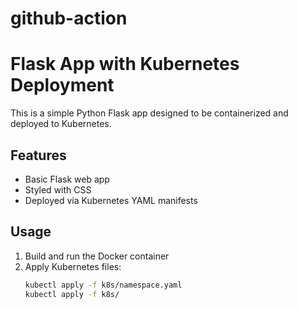 # github-action
# Flask App with Kubernetes Deployment

This is a simple Python Flask app designed to be containerized and deployed to Kubernetes.

## Features

- Basic Flask web app
- Styled with CSS
- Deployed via Kubernetes YAML manifests

## Usage

1. Build and run the Docker container
2. Apply Kubernetes files:
   ```bash
   kubectl apply -f k8s/namespace.yaml
   kubectl apply -f k8s/
